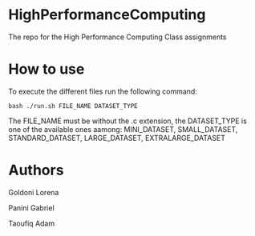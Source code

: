 # HighPerformanceComputing
The repo for the High Performance Computing Class assignments

# How to use
To execute the different files run the following command:
```
bash ./run.sh FILE_NAME DATASET_TYPE
```
The FILE_NAME must be without the .c extension, the DATASET_TYPE is one of the available ones aamong: MINI_DATASET, SMALL_DATASET, STANDARD_DATASET, LARGE_DATASET, EXTRALARGE_DATASET
# Authors
Goldoni Lorena

Panini Gabriel

Taoufiq Adam

